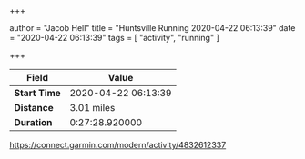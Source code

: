 +++

author = "Jacob Hell"
title = "Huntsville Running 2020-04-22 06:13:39"
date = "2020-04-22 06:13:39"
tags = [
    "activity", "running"
]

+++

<!--more-->

|Field  |Value  |
|--- | --- |
|**Start Time**|2020-04-22 06:13:39|
|**Distance**|3.01 miles|
|**Duration**|0:27:28.920000|

https://connect.garmin.com/modern/activity/4832612337